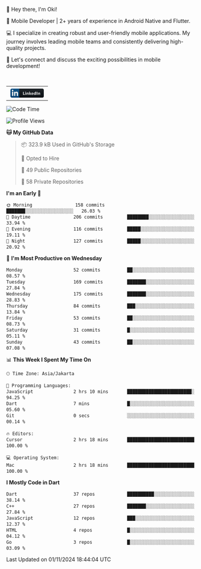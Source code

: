 <p>
 👋 Hey there, I'm Oki!

🚀 Mobile Developer | 2+ years of experience in Android Native and Flutter.

💻 I specialize in creating robust and user-friendly mobile applications. My journey involves leading mobile teams and consistently delivering high-quality projects.

🔗 Let's connect and discuss the exciting possibilities in mobile development!

<br>

<table style="border:none; border-collapse:collapse; cellspacing:0; cellpadding:0">
    <tr>
        <td>
           <a href="https://www.linkedin.com/in/oki-6ba305173/" target="_blank">
              <img src="https://github.com/inisialkey/inisialkey/blob/main/assets/linkedin.svg" alt="LinkedIn" style="vertical-align:top; margin:4px" height=24>
          </a>
        </td>
    </tr>
</table>

<!-- <br>

<!--START_SECTION:waka-->
![Code Time](http://img.shields.io/badge/Code%20Time-841%20hrs%2018%20mins-blue)

![Profile Views](http://img.shields.io/badge/Profile%20Views-3-blue)

**🐱 My GitHub Data** 

> 📦 323.9 kB Used in GitHub's Storage 
 > 
> 💼 Opted to Hire
 > 
> 📜 49 Public Repositories 
 > 
> 🔑 58 Private Repositories 
 > 
**I'm an Early 🐤** 

```text
🌞 Morning                158 commits         ███████░░░░░░░░░░░░░░░░░░   26.03 % 
🌆 Daytime                206 commits         ████████░░░░░░░░░░░░░░░░░   33.94 % 
🌃 Evening                116 commits         █████░░░░░░░░░░░░░░░░░░░░   19.11 % 
🌙 Night                  127 commits         █████░░░░░░░░░░░░░░░░░░░░   20.92 % 
```
📅 **I'm Most Productive on Wednesday** 

```text
Monday                   52 commits          ██░░░░░░░░░░░░░░░░░░░░░░░   08.57 % 
Tuesday                  169 commits         ███████░░░░░░░░░░░░░░░░░░   27.84 % 
Wednesday                175 commits         ███████░░░░░░░░░░░░░░░░░░   28.83 % 
Thursday                 84 commits          ███░░░░░░░░░░░░░░░░░░░░░░   13.84 % 
Friday                   53 commits          ██░░░░░░░░░░░░░░░░░░░░░░░   08.73 % 
Saturday                 31 commits          █░░░░░░░░░░░░░░░░░░░░░░░░   05.11 % 
Sunday                   43 commits          ██░░░░░░░░░░░░░░░░░░░░░░░   07.08 % 
```


📊 **This Week I Spent My Time On** 

```text
🕑︎ Time Zone: Asia/Jakarta

💬 Programming Languages: 
JavaScript               2 hrs 10 mins       ████████████████████████░   94.25 % 
Dart                     7 mins              █░░░░░░░░░░░░░░░░░░░░░░░░   05.60 % 
Git                      0 secs              ░░░░░░░░░░░░░░░░░░░░░░░░░   00.14 % 

🔥 Editors: 
Cursor                   2 hrs 18 mins       █████████████████████████   100.00 % 

💻 Operating System: 
Mac                      2 hrs 18 mins       █████████████████████████   100.00 % 
```

**I Mostly Code in Dart** 

```text
Dart                     37 repos            ██████████░░░░░░░░░░░░░░░   38.14 % 
C++                      27 repos            ███████░░░░░░░░░░░░░░░░░░   27.84 % 
JavaScript               12 repos            ███░░░░░░░░░░░░░░░░░░░░░░   12.37 % 
HTML                     4 repos             █░░░░░░░░░░░░░░░░░░░░░░░░   04.12 % 
Go                       3 repos             █░░░░░░░░░░░░░░░░░░░░░░░░   03.09 % 
```




 Last Updated on 01/11/2024 18:44:04 UTC
<!--END_SECTION:waka-->